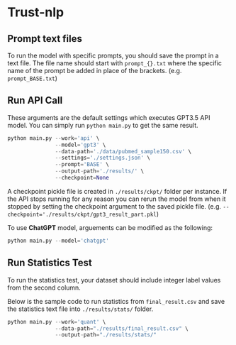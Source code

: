 # Trust-nlp
## Prompt text files
To run the model with specific prompts, you should save the prompt in a text file. The file name should start with `prompt_{}.txt` where the specific name of the prompt be added in place of the brackets. (e.g. `prompt_BASE.txt`)

## Run API Call
These arguments are the default settings which executes GPT3.5 API model. You can simply run `python main.py` to get the same result.
```python
python main.py --work='api' \
               --model='gpt3' \
               --data-path='./data/pubmed_sample150.csv' \
               --settings='./settings.json' \
               --prompt='BASE' \
               --output-path='./results/' \
               --checkpoint=None
```
A checkpoint pickle file is created in `./results/ckpt/` folder per instance. If the API stops running for any reason you can rerun the model from when it stopped by setting the checkpoint argument to the saved pickle file. (e.g. `--checkpoint='./results/ckpt/gpt3_result_part.pkl`)

To use **ChatGPT** model, arguements can be modified as the following:

```python
python main.py --model='chatgpt'
```

## Run Statistics Test
To run the statistics test, your dataset should include integer label values from the second column. 

Below is the sample code to run statistics from `final_result.csv` and save the statistics text file into `./results/stats/` folder.
```python
python main.py --work='quant' \
               --data-path="./results/final_result.csv" \
               --output-path="./results/stats/"
```